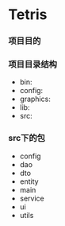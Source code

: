 Tetris
==========

### 项目目的


### 项目目录结构
* bin: 
* config:
* graphics: 
* lib: 
* src:  

### src下的包
* config	
* dao 		
* dto		
* entity	
* main
* service	
* ui		
* utils		
